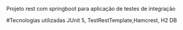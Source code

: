 Projeto rest com springboot para aplicação de testes de integração

#Tecnologias utilizadas
JUnit 5, TestRestTemplate,Hamcrest, H2 DB
